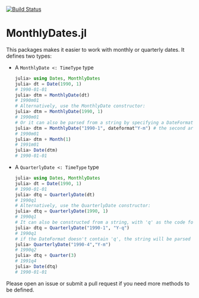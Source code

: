[![Build Status](https://travis-ci.com/matthieugomez/MonthlyDates.jl.svg?branch=master)](https://travis-ci.com/matthieugomez/MonthlyDates.jl)

# MonthlyDates.jl

This packages makes it easier to work with monthly or quarterly dates. It defines two types:


- A `MonthlyDate <: TimeType` type
	```julia
	julia> using Dates, MonthlyDates
	julia> dt = Date(1990, 1)
	# 1990-01-01
	julia> dtm = MonthlyDate(dt)
	# 1990m01
	# Alternatively, use the MonthlyDate constructor:
	julia> dtm = MonthlyDate(1990, 1)
	# 1990m01
	# Or it can also be parsed from a string by specifying a DateFormat:
	julia> dtm = MonthlyDate("1990-1", dateformat"Y-m") # the second argument can also be omitted if the string satisifies ISODateFormat
	# 1990m01
	julia> dtm + Month(1)
	# 1991m01
	julia> Date(dtm)
	# 1990-01-01

	```
- A `QuarterlyDate <: TimeType` type

	```julia
	julia> using Dates, MonthlyDates
	julia> dt = Date(1990, 1)
	# 1990-01-01
	julia> dtq = QuarterlyDate(dt)
	# 1990q1
	# Alternatively, use the QuarterlyDate constructor:
	julia> dtq = QuarterlyDate(1990, 1)
	# 1990q1
	# It can also be constructed from a string, with 'q' as the code for quarter:
	julia> dtq = QuarterlyDate("1990-1", "Y-q")
	# 1990q1
	# if the DateFormat doesn't contain 'q', the string will be parsed as Date and then converted to QuarterlyDate
	julia> QuarterlyDate("1990-4","Y-m") 
	# 1990q2
	julia> dtq + Quarter(3)
	# 1991q4
	julia> Date(dtq)
	# 1990-01-01
	```

Please open an issue or submit a pull request if you need more methods to be defined.
